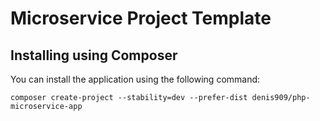 # Microservice Project Template

## Installing using Composer

You can install the application using the following command:

`composer create-project --stability=dev --prefer-dist denis909/php-microservice-app`
